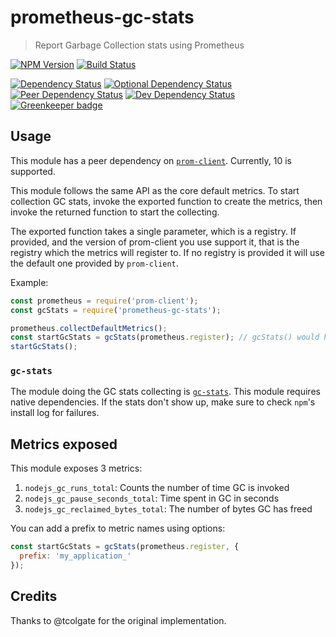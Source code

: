 # prometheus-gc-stats

> Report Garbage Collection stats using Prometheus

[![NPM Version][npm-image]][npm-url]
[![Build Status][circle-ci-image]][circle-ci-url]

[![Dependency Status][david-image]][david-url]
[![Optional Dependency Status][david-optional-image]][david-optional-url]
[![Peer Dependency Status][david-peer-image]][david-peer-url]
[![Dev Dependency Status][david-dev-image]][david-dev-url]
[![Greenkeeper badge][greenkeeper-image]][greenkeeper-url]

## Usage

This module has a peer dependency on [`prom-client`](https://github.com/siimon/prom-client). Currently, 10 is supported.

This module follows the same API as the core default metrics. To start collection GC stats, invoke the exported function to create the
metrics, then invoke the returned function to start the collecting.

The exported function takes a single parameter, which is a registry. If provided, and the version of prom-client you use support it, that is
the registry which the metrics will register to. If no registry is provided it will use the default one provided by `prom-client`.

Example:

```js
const prometheus = require('prom-client');
const gcStats = require('prometheus-gc-stats');

prometheus.collectDefaultMetrics();
const startGcStats = gcStats(prometheus.register); // gcStats() would have the same effect in this case
startGcStats();
```

### `gc-stats`

The module doing the GC stats collecting is [`gc-stats`](https://github.com/dainis/node-gcstats). This module requires native dependencies.
If the stats don't show up, make sure to check `npm`'s install log for failures.

## Metrics exposed

This module exposes 3 metrics:

1. `nodejs_gc_runs_total`: Counts the number of time GC is invoked
2. `nodejs_gc_pause_seconds_total`: Time spent in GC in seconds
3. `nodejs_gc_reclaimed_bytes_total`: The number of bytes GC has freed

You can add a prefix to metric names using options:

```js
const startGcStats = gcStats(prometheus.register, {
  prefix: 'my_application_'
});
```

## Credits

Thanks to @tcolgate for the original implementation.

[circle-ci-url]: https://circleci.com/gh/SimenB/node-prometheus-gc-stats
[circle-ci-image]: https://circleci.com/gh/SimenB/node-prometheus-gc-stats/tree/master.svg?style=shield&circle-token=05b6e173edee3b1494b0370d5d3caea00ad358a3
[npm-url]: https://npmjs.org/package/prometheus-gc-stats
[npm-image]: https://img.shields.io/npm/v/prometheus-gc-stats.svg
[david-url]: https://david-dm.org/SimenB/node-prometheus-gc-stats
[david-image]: https://img.shields.io/david/SimenB/node-prometheus-gc-stats.svg
[david-dev-url]: https://david-dm.org/SimenB/node-prometheus-gc-stats?type=dev
[david-dev-image]: https://img.shields.io/david/dev/SimenB/node-prometheus-gc-stats.svg
[david-peer-url]: https://david-dm.org/SimenB/node-prometheus-gc-stats?type=peer
[david-peer-image]: https://img.shields.io/david/peer/SimenB/node-prometheus-gc-stats.svg
[david-optional-url]: https://david-dm.org/SimenB/node-prometheus-gc-stats?type=optional
[david-optional-image]: https://img.shields.io/david/optional/SimenB/node-prometheus-gc-stats.svg
[greenkeeper-url]: greenkeeper-url
[greenkeeper-image]: https://badges.greenkeeper.io/SimenB/node-prometheus-gc-stats.svg
